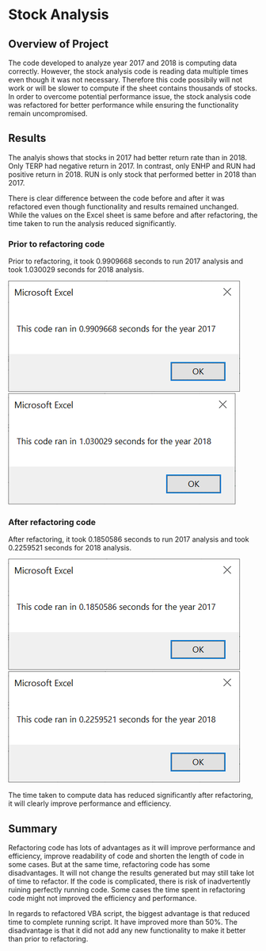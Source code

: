 # Stock Analysis 
 
## Overview of Project
The code developed to analyze year 2017 and 2018 is computing data correctly. However, the stock analysis code is reading data multiple times even though it was not necessary. Therefore this code possibily will not work or will be slower to compute if the sheet contains thousands of stocks. In order to overcome potential performance issue, the stock analysis code was refactored for better performance while ensuring the functionality remain uncompromised. 

## Results
The analyis shows that stocks in 2017 had better return rate than in 2018. Only TERP had negative return in 2017. In contrast, only ENHP and RUN had positive return in 2018. RUN is only stock that performed better in 2018 than 2017. 

There is clear difference between the code before and after it was refactored even though functionality and results remained unchanged. While the values on the Excel sheet is same before and after refactoring, the time taken to run the analysis reduced significantly. 

### Prior to refactoring code 
Prior to refactoring, it took 0.9909668 seconds to run 2017 analysis and took 1.030029 seconds for 2018 analysis. 

![myimage-alt-tag](/Resources/StockAnalysis_2017.png)
![myimage-alt-tag](/Resources/StockAnalysis_2018.png)

### After refactoring code

After refactoring, it took 0.1850586 seconds to run 2017 analysis and took 0.2259521 seconds for 2018 analysis.   

![myimage-alt-tag](/Resources/VBA_Challenge_2017.png)
![myimage-alt-tag](/Resources/VBA_Challenge_2018.png)

The time taken to compute data has reduced significantly after refactoring, it will clearly improve performance and efficiency. 

## Summary

Refactoring code has lots of advantages as it will improve performance and efficiency, improve readability of code and shorten the length of code in some cases. But at the same time, refactoring code has some disadvantages. It will not change the results generated but may still take lot of time to refactor. If the code is complicated, there is risk of inadvertently ruining perfectly running code. Some cases the time spent in refactoring code might not improved the efficiency and performance.  

In regards to refactored VBA script, the biggest advantage is that reduced time to complete running script. It have improved more than 50%. The disadvantage is that it did not add any new functionality to make it better than prior to refactoring. 

